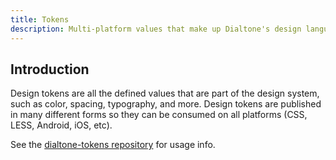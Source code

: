 ```yaml
---
title: Tokens
description: Multi-platform values that make up Dialtone's design language
---
```


## Introduction

Design tokens are all the defined values that are part of the design system, such as color, spacing, typography, and more. Design tokens are published in many different forms so they can be consumed on all platforms (CSS, LESS, Android, iOS, etc).

See the [dialtone-tokens repository](https://github.com/dialpad/dialtone-tokens) for usage info.
